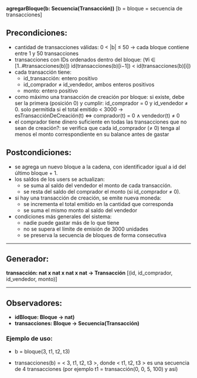 **agregarBloque(b: Secuencia(Transacción))** [b = bloque = secuencia de transacciones]

## Precondiciones:

- cantidad de transacciones válidas: 0 < |b| ≤ 50 -> cada bloque contiene entre 1 y 50 transacciones
- transacciones con IDs ordenados dentro del bloque: (∀i ∈ [1..#transacciones(b)]) id(transacciones(b)[i−1]) < id(transacciones(b)[i])
- cada transacción tiene:
	- id_transacción: entero positivo
    - id_comprador ≠ id_vendedor, ambos enteros positivos
    - monto: entero positivo
- como máximo una transacción de creación por bloque: si existe, debe ser la primera (posición 0) y cumplir: id_comprador = 0 y id_vendedor ≠ 0. solo permitida si el total emitido < 3000 ->  esTransacciónDeCreación(t) <=> comprador(t) = 0 ∧ vendedor(t) ≠ 0
- el comprador tiene dinero suficiente en todas las transacciones que no sean de creación?: se verifica que cada id_comprador (≠ 0) tenga al menos el monto correspondiente en su balance antes de gastar

## Postcondiciones:

- se agrega un nuevo bloque a la cadena, con identificador igual a id del último bloque + 1.
- los saldos de los users se actualizan:
	- se suma al saldo del vendedor el monto de cada transacción.
	- se resta del saldo del comprador el monto (si id_comprador ≠ 0).
- si hay una transacción de creación, se emite nueva moneda:
	- se incrementa el total emitido en la cantidad que corresponda
	- se suma el mismo monto al saldo del vendedor
- condiciones más generales del sistema:
	- nadie puede gastar más de lo que tiene
	- no se supera el límite de emisión de 3000 unidades
	- se preserva la secuencia de bloques de forma consecutiva

---

## Generador: 

**transacción: nat x nat x nat x nat -> Transacción** [(id, id_comprador, id_vendedor, monto)]

---

## Observadores:

- **idBloque: Bloque -> nat)**
- **transacciones: Bloque -> Secuencia(Transacción)**

### Ejemplo de uso:

- b = bloque(3, t1, t2, t3)

- transacciones(b) = < 3, t1, t2, t3 >, donde < t1, t2, t3 > es una secuencia de 4 transacciones (por ejemplo t1 = transacción(0, 0, 5, 100) y así)

